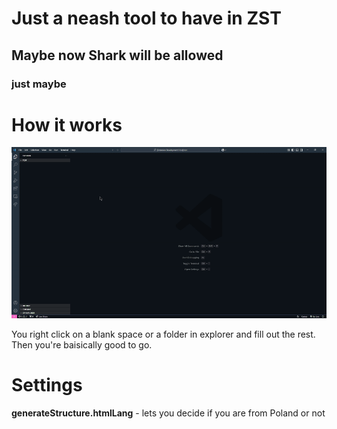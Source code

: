 # Just a neash tool to have in ZST

## Maybe now Shark will be allowed

### just maybe






# How it works

![gif](assets/gifs/extension_representation.gif)

You right click on a blank space or a folder in explorer and fill out the rest. Then you're baisically good to go.

# Settings

**generateStructure.htmlLang** - lets you decide if you are from Poland or not